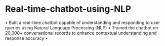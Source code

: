 # Real-time-chatbot-using-NLP
• Built a real-time chatbot capable of understanding and responding to user queries using Natural Language Processing (NLP) • Trained the chatbot on 20,000+ conversational records to enhance contextual understanding and response accuracy •
